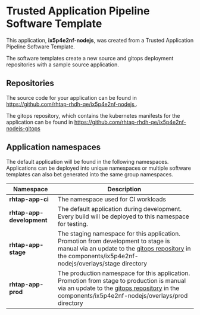 # Trusted Application Pipeline Software Template

This application, **ix5p4e2nf-nodejs**, was created from a Trusted Application Pipeline Software Template.

The software templates create a new source and gitops deployment repositories with a sample source application. 

## Repositories

The source code for your application can be found in [https://github.com/rhtap-rhdh-qe/ix5p4e2nf-nodejs ](https://github.com/rhtap-rhdh-qe/ix5p4e2nf-nodejs ).
 
The gitops repository, which contains the kubernetes manifests for the application can be found in 
[https://github.com/rhtap-rhdh-qe/ix5p4e2nf-nodejs-gitops ](https://github.com/rhtap-rhdh-qe/ix5p4e2nf-nodejs-gitops ) 

## Application namespaces 

The default application will be found in the following namespaces. Applications can be deployed into unique namespaces or multiple software templates can also bet generated into the same group namespaces.  

|  Namespace   |  Description   |  
| -------- | -------- |
| **rhtap-app-ci** | The namespace used for CI workloads |
| **rhtap-app-development** | The default application during development. Every build will be deployed to this namespace for testing. |
| **rhtap-app-stage** | The staging namespace for this application. Promotion from development to stage is manual via an update to the [gitops repository](https://github.com/rhtap-rhdh-qe/ix5p4e2nf-nodejs-gitops ) in the components/ix5p4e2nf-nodejs/overlays/stage directory |
| **rhtap-app-prod** | The production namespace for this application. Promotion from stage to production is manual via an update to the [gitops repository](https://github.com/rhtap-rhdh-qe/ix5p4e2nf-nodejs-gitops ) in the components/ix5p4e2nf-nodejs/overlays/prod directory |